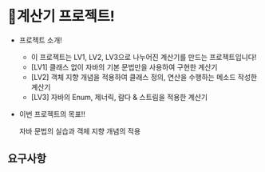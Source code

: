 # 🧮계산기 프로젝트!
- 프로젝트 소개!
  
  - 이 프로젝트는 LV1, LV2, LV3으로 나누어진 계산기를 만드는 프로젝트입니다!
  - [LV1] 클래스 없이 자바의 기본 문법만을 사용하여 구현한 계산기
  - [LV2] 객체 지향 개념을 적용하여 클래스 정의, 연산을 수행하는 메소드 작성한 계산기
  - [LV3] 자바의 Enum, 제너릭, 람다 & 스트림을 적용한 계산기

- 이번 프로젝트의 목표!! <p text = bold>자바 문법의 실습과 객체 지향 개념의 적용<p>
## 요구사항
